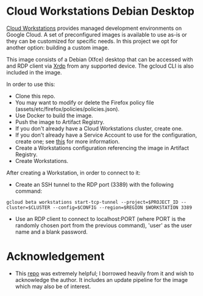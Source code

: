 # Cloud Workstations Debian Desktop

[Cloud Workstations](https://cloud.google.com/workstations/docs/overview) provides managed development environments on Google Cloud. A set of preconfigured images is available to use as-is or they can be customized for specific needs. In this project we opt for another option: building a custom image. 

This image consists of a Debian (Xfce) desktop that can be accessed with and RDP client via [Xrdp](https://www.xrdp.org/) from any supported device. The gcloud CLI is also included in the image.

In order to use this:
- Clone this repo.
- You may want to modify or delete the Firefox policy file (assets/etc/firefox/policies/policies.json). 
- Use Docker to build the image.
- Push the image to Artifact Registry.
- If you don't already have a Cloud Workstations cluster, create one.
- If you don't already have a Service Account to use for the configuration, create one; see [this](https://cloud.google.com/workstations/docs/customize-development-environment#gceinstance) for more information.
- Create a Workstations configuration referencing the image in Artifact Registry.
- Create Workstations. 

After creating a Workstation, in order to connect to it:
- Create an SSH tunnel to the RDP port (3389) with the following command:

`
gcloud beta workstations start-tcp-tunnel --project=$PROJECT_ID --cluster=$CLUSTER --config=$CONFIG --region=$REGION $WORKSTATION 3389
`
- Use an RDP client to connect to localhost:PORT (where PORT is the randomly chosen port from the previous command), 'user' as the user name and a blank password. 

# Acknowledgement
- This [repo](https://github.com/mchmarny/custom-cloud-workstation-image) was extremely helpful; I borrowed heavily from it and wish to acknowledge the author. It includes an update pipeline for the image which may also be of interest.
